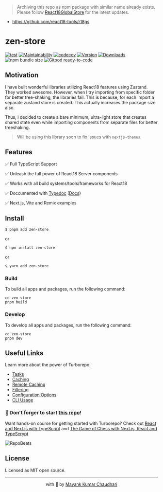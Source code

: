 > Archiving this repo as npm package with similar name already exists. Please follow [React18GlobalStore](https://github.com/react18-tools/r18gs) for the latest updates.

- https://github.com/react18-tools/r18gs

# zen-store

[![test](https://github.com/mayank1513/zen-store/actions/workflows/test.yml/badge.svg)](https://github.com/mayank1513/zen-store/actions/workflows/test.yml) [![Maintainability](https://api.codeclimate.com/v1/badges/b312003ee4446361e265/maintainability)](https://codeclimate.com/github/react18-tools/zen-store/maintainability) [![codecov](https://codecov.io/gh/mayank1513/zen-store/graph/badge.svg)](https://codecov.io/gh/mayank1513/zen-store) [![Version](https://img.shields.io/npm/v/zen-store.svg?colorB=green)](https://www.npmjs.com/package/zen-store) [![Downloads](https://img.jsdelivr.com/img.shields.io/npm/dt/zen-store.svg)](https://www.npmjs.com/package/zen-store) ![npm bundle size](https://img.shields.io/bundlephobia/minzip/zen-store) [![Gitpod ready-to-code](https://img.shields.io/badge/Gitpod-ready--to--code-blue?logo=gitpod)](https://gitpod.io/from-referrer/)

## Motivation

I have built wonderful libraries utilizing React18 features using Zustand. They worked awesome. However, when I try importing from specific folder for better tree-shaking, the libraries fail. This is because, for each import a separate zustand store is created. This actually increases the package size also.

Thus, I decided to create a bare minimum, ultra-light store that creates shared state even while importing components from separate files for better treeshaking.

> Will be using this library soon to fix issues with `nextjs-themes`.

## Features

✅ Full TypeScript Support

✅ Unleash the full power of React18 Server components

✅ Works with all build systems/tools/frameworks for React18

✅ Doccumented with [Typedoc](https://react18-tools.github.io/turborepo-template) ([Docs](https://react18-tools.github.io/zen-store))

✅ Next.js, Vite and Remix examples

## Install

```bash
$ pnpm add zen-store
```

or

```bash
$ npm install zen-store
```

or

```bash
$ yarn add zen-store
```



### Build

To build all apps and packages, run the following command:

```
cd zen-store
pnpm build
```

### Develop

To develop all apps and packages, run the following command:

```
cd zen-store
pnpm dev
```

## Useful Links

Learn more about the power of Turborepo:

- [Tasks](https://turbo.build/repo/docs/core-concepts/monorepos/running-tasks)
- [Caching](https://turbo.build/repo/docs/core-concepts/caching)
- [Remote Caching](https://turbo.build/repo/docs/core-concepts/remote-caching)
- [Filtering](https://turbo.build/repo/docs/core-concepts/monorepos/filtering)
- [Configuration Options](https://turbo.build/repo/docs/reference/configuration)
- [CLI Usage](https://turbo.build/repo/docs/reference/command-line-reference)

### 🤩 Don't forger to start [this repo](https://github.com/mayank1513/zen-store)!

Want hands-on course for getting started with Turborepo? Check out [React and Next.js with TypeScript](https://mayank-chaudhari.vercel.app/courses/react-and-next-js-with-typescript) and [The Game of Chess with Next.js, React and TypeScrypt](https://www.udemy.com/course/game-of-chess-with-nextjs-react-and-typescrypt/?referralCode=851A28F10B254A8523FE)

![RepoBeats](https://repobeats.axiom.co/api/embed/bb604a42998b687710c78b6d1ef84f29b646d45c.svg "Repobeats analytics image")

## License

Licensed as MIT open source.

<hr />

<p align="center" style="text-align:center">with 💖 by <a href="https://mayank-chaudhari.vercel.app" target="_blank">Mayank Kumar Chaudhari</a></p>
